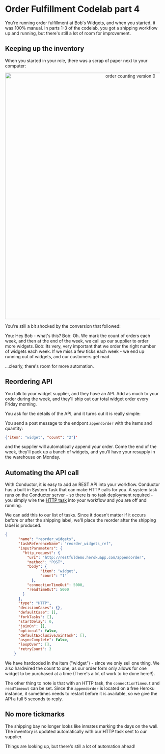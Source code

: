 # Order Fulfillment Codelab part 4

You're running order fulfillment at Bob's Widgets, and when you started, it was 100% manual.  In parts 1-3 of the codelab, you got a shipping workflow up and running, but there's still a lot of room for improvement.

## Keeping up the inventory

When you started in your role, there was a scrap of paper next to your computer:

<p align="center"><img src="/content/img/codelab/of4_orders.jpg" alt="order counting version 0" width="800" style={{paddingBottom: 40, paddingTop: 40}} /></p>

You're still a bit shocked by the conversion that followed:

You: Hey Bob - what's this?
Bob: Oh. We mark the count of orders each week, and then at the end of the week, we call up our supplier to order more widgets.
Bob: Its very, very important that we order the right number of widgets each week.  If we miss a few ticks each week - we end up running out of widgets, and our customers get mad.

...clearly, there's room for more automation.

## Reordering API

You talk to your widget supplier, and they have an API.  Add as much to your order during the week, and they'll ship out our total widget order every Friday morning.

You ask for the details of the API, and it turns out it is really simple:

You send a post message to the endpont ```appendorder``` with the items and quantity:

```json
{"item": "widget", "count": "2"}'
```

and the supplier will automatically append your order.  Come the end of the week, they'll pack up a bunch of widgets, and you'll have your resupply in the warehouse on Monday.

## Automating the API call

With Conductor, it is easy to add an REST API into your workflow.  Conductor has a built in System Task that can make HTTP calls for you.  A system task runs on the Conductor server - so there is no task deployment required - you simply wire the [HTTP task](https://orkes.io/content/docs/reference-docs/system-tasks/http-task) into your workflow and you are off and running.

We can add this to our list of tasks.  Since it doesn't matter if it occurs before or after the shipping label, we'll place the reorder after the shipping label is produced.

```JSON
{
      "name": "reorder_widgets",
      "taskReferenceName": "reorder_widgets_ref",
      "inputParameters": {
        "http_request": {
          "uri": "http://restfuldemo.herokuapp.com/appendorder",
          "method": "POST",
          "body": {
                "item": "widget",
                "count": "1"
            },
          "connectionTimeOut": 5000,
          "readTimeOut": 5000
        }
      },
      "type": "HTTP",
      "decisionCases": {},
      "defaultCase": [],
      "forkTasks": [],
      "startDelay": 0,
      "joinOn": [],
      "optional": false,
      "defaultExclusiveJoinTask": [],
      "asyncComplete": false,
      "loopOver": [],
      "retryCount": 3
    }
```

We have hardcoded in the item ("widget") - since we only sell one thing.  We also hardwired the count to one, as our order form only allows for one widget to be purchased at a time (There's a lot of work to be done here!!).

The other thing to note is that with an HTTP task, the ```connectionTimeout``` and ```readTimeout``` can be set. Since the ```appendorder``` is located on a free Heroku instance, it sometimes needs to restart before it is available, so we give the API a full 5 seconds to reply.

## No more tickmarks

The shipping bay no longer looks like inmates marking the days on the wall.  The inventory is updated automatically with our HTTP task sent to our supplier.

Things are looking up, but there's still a lot of automation ahead!

